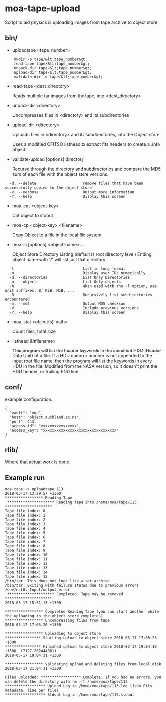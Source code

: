# moa-tape-upload
Script to aid physics is uploading images from tape archive to object store.

## bin/
* uploadtape &lt;tape_number&gt;
```
    mkdir -p tape/&lt;tape_number&gt;
    read-tape tape/&lt;tape_number&gt;
    unpack-dir tape/&lt;tape_number&gt;
    upload-dir tape/&lt;tape_number&gt;
    validate-dir -d tape/&lt;tape_number&gt;
```
  
* read-tape &lt;dest_directory&gt;

  Reads multiple tar images from the tape, into &lt;dest_directory&gt;
  
* unpack-dir &lt;directory&gt;
  
  Uncompresses files in &lt;directory&gt; and its subdirectories
    
* upload-dir &lt;directory&gt;
  
  Uploads files in &lt;directory&gt; and its subdirectories, into the Object store. 
    
  Uses a modified CFITSO listhead to extract fits headers to create a .info object.
    
* validate-upload [options] directory

  Recurse through the directory and subdirectories and compare the MD5 sum of each file with the object store versions.
```
  -d, --delete                     remove files that have been successfully copied to the object store
  -v, --verbose                    Output more information
  -?, --help                       Display this screen
```
  
* moa-cat &lt;object-key&gt;

  Cat object to stdout
  
* moa-cp &lt;object-key&gt; &lt;filename&gt;

  Copy Object to a file in the local file system
  
* moa-ls [options] &lt;object-name&gt; ...

  Object Store Directory Listing (default is root directory level)
  Ending object name with '/' will list just that directory
```
  -l                               List in long format
  -n                               Display user IDs numerically
  -d, --directories                List Only Directories
  -o, --objects                    List Only objects
  -h                               When used with the -l option, use unit suffixes: B, KiB, MiB, ...
  -R                               Recursively list subdirectories encountered
  -m, --md5                        Output MD5 checksum
  -V                               Include previous versions
  -?, --help                       Display this screen
```

* moa-stat &lt;object(s)-path&gt;

  Count files, total size
  
* listhead &ltfilename&gt;
  
  This program will list the header keywords in the specified HDU (Header Data Unit) of a file. 
  If a HDU name or number is not appended to the input root file name, then the program will list the keywords in every HDU in the file.
  Modified from the NASA version, so it doesn't print the HDU header, or trailing END line.

## conf/
example configuration.
```
{
  "vault": "moa",
  "host": "object.auckland.ac.nz",
  "port": 443,
  "access_id": "xxxxxxxxxxxxxxxx", 
  "access_key": "xxxxxxxxxxxxxxxxxxxxxxxxxxxxxxxxx"
}

```

## rlib/
Where that actual work is done.

## Example run
```
moa-tape:~> uploadtape 113
2018-03-17 13:29:57 +1300
***************** Reading Tape
 ********************* Reading tape into /home/moa/tape/113 *********************
Tape file index: 0
Tape file index: 1
Tape file index: 2
Tape file index: 3
Tape file index: 4
Tape file index: 5
Tape file index: 6
Tape file index: 7
Tape file index: 8
Tape file index: 9
Tape file index: 10
Tape file index: 11
Tape file index: 12
Tape file index: 13
Tape file index: 14
Tape file index: 15
/bin/tar: This does not look like a tar archive
/bin/tar: Exiting with failure status due to previous errors
/dev/nst0: Input/output error
 ********************* Completed. Tape may be removed  *********************
2018-03-17 15:51:13 +1300

***************** Completed Reading Tape (you can start another while the uploading to the object store completes)
***************** Uncompressing files from tape
2018-03-17 17:05:20 +1300

***************** Uploading to object store
**************** Starting upload to object store 2018-03-17 17:05:23 +1300
**************** Finished upload to object store 2018-03-17 19:04:10 +1300  (7127.202444861)
2018-03-17 19:04:11 +1300

***************** Validating upload and deleting files from local disk
2018-03-17 21:04:11 +1300

Files uploaded: ****************** Complete. If you had no errors, you can delete the directory with rm -rf /home/moa/tape/113
****************** Upload Log in /home/moa/tape/113.log (Json Fits metadata, line per file)
****************** Stdout Log in /home/moa/tape/113.stdout
```